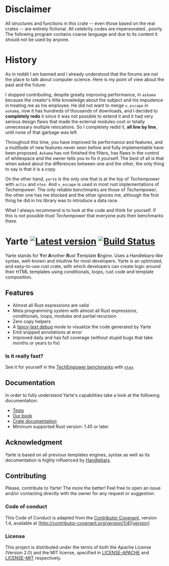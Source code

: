# Disclaimer
All structures and functions in this crate -- even those based on the real crates -- are entirely fictional. 
All celebrity codes are impersonated...poorly.
The following program contains coarse language and due to its content it should not be used by anyone.

# History
As in reddit I am banned and I already understood that the forums are not the place to talk about computer science. Here is my point of view about the past and the future:

I stopped contributing, despite greatly improving performance, in `askama` because the creator's little knowledge about the subject and his impudence in treating me as his employee. He did not want to merge `v_escape` in `askama`, now it has hundreds of thousands of downloads, and I decided to **completely redo** it since it was not possible to extend it and it had very serious design flaws that made the external modules cost or totally unnecessary multiple relocations. So I completely redid it, **all line by line**, until none of that garbage was left. 

Throughout this time, you have improved its performance and features, and a multitude of new features never seen before and fully implementable have been proposed. `Askama` has not finished the filters, has flaws in the control of whitespace and the owner tells you to fix it yourself. The best of all is that when asked about the differences between one and the other, the only thing to say is that it is a copy. 

On the other hand, `yarte` is the only one that is at the top of *Techempower* with `actix` and `ntex`. And `v_escape` is used in most rust implementations of *Techempower*. The only reliable benchmarks are those of *Techempower*, the other one has me blocked and the other ignores me, although the first thing he did in his library was to introduce a data race.

What I always recommend is to look at the code and think for yourself. If this is not possible trust *Techempower* that everyone puts their benchmarks there.

# Yarte [![Latest version](https://img.shields.io/crates/v/yarte.svg)](https://crates.io/crates/yarte) [![Build Status](https://travis-ci.org/botika/yarte.svg?branch=master)](https://travis-ci.org/botika/yarte)
Yarte stands for **Y**et **A**nother **R**ust **T**emplate **E**ngine. Uses a Handlebars-like syntax, 
well-known and intuitive for most developers. Yarte is an optimized, and easy-to-use 
rust crate, with which developers can create logic around their 
HTML templates using conditionals, loops, rust code and template composition. 

## Features
- Almost all Rust expressions are valid
- Meta programming system with almost all Rust expressions, conditionals, loops, modules and partial recursion
- Zero copy helpers
- A [fancy-text debug](https://asciinema.org/a/TQAodSQXevgHgO01vzC6vdo6v?autoplay=1) mode to visualize the code generated by Yarte
- Emit snipped annotations at error
- Improved daily and has full coverage (without stupid bugs that take months or years to fix)

### Is it really fast?
See it for yourself in the [TechEmpower benchmarks][bench] with [`ntex`][ntex] 

## Documentation
In order to  fully understand Yarte's capabilities take a look at the following documentation:
- [Tests](./yarte/tests)
- [Our book](https://yarte.netlify.com/)
- [Crate documentation](https://docs.rs/yarte/)
- Minimum supported Rust version: 1.45 or later

## Acknowledgment
Yarte is based on all previous templates engines, syntax as well as its documentation 
is highly influenced by [Handlebars][handlebars]. 

[bench]: https://tfb-status.techempower.com/
[handlebars]: https://handlebarsjs.com/
[ntex]: https://github.com/ntex-rs/ntex

## Contributing

Please, contribute to Yarte! The more the better! Feel free to open an issue and/or contacting directly with the 
owner for any request or suggestion.

### Code of conduct
This Code of Conduct is adapted from the [Contributor Covenant][homepage], version 1.4, available at [http://contributor-covenant.org/version/1/4][version]

[homepage]: http://contributor-covenant.org
[version]: http://contributor-covenant.org/version/1/4/

### License
This project is distributed under the terms of both the Apache License (Version 2.0) and the MIT license, specified in 
[LICENSE-APACHE](LICENSE-APACHE) and [LICENSE-MIT](LICENSE-MIT) respectively.
